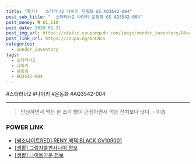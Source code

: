 ```yaml
--- 
title: "특가!   스타러너2 나이키 운동화 GS AQ3542-004" 
post_sub_title: "  스타러너2 나이키 운동화 GS AQ3542-004" 
post_money: ₩ 61,110 
post_date: 2020.01.31 
post_img_url: https://static.coupangcdn.com/image/vendor_inventory/86e4/614f262de6cec997f5674b38318e5fb207a7678a61fca80c5758e4584c50.jpg 
post_link_url: https://coupa.ng/bnLNcs 
categories: 
  - vendor_inventory 
tags: 
  - 스타러너2 
  - 나이키 
  - 운동화 
  - AQ3542-004 
--- 
```

  #스타러너2 #나이키 #운동화 #AQ3542-004 
<hr> 

> 안심하면서 먹는 한 조각 빵이 근심하면서 먹는 잔치보다 낫다. - 이솝 


### POWER LINK

* <a href="https://blog.naver.com/sakai111/221785094311" target="_blank">[쌤소나이트RED] RENY 백팩 BLACK GV109001</a>
* <a href="https://blog.naver.com/santokki14/221767380231" target="_blank"> [생활] 그림자를판사나이 정보 </a>
* <a href="https://blog.naver.com/sakai111/221769733730" target="_blank"> [생활] 나이트가운 정보 </a>
